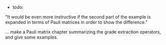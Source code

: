 - todo:

"It would be even more instructive if the second part of the example is expanded in terms of Pauli matrices in order to show the difference."

   ... make a Pauli matrix chapter summarizing the grade extraction operators, and give some examples.

